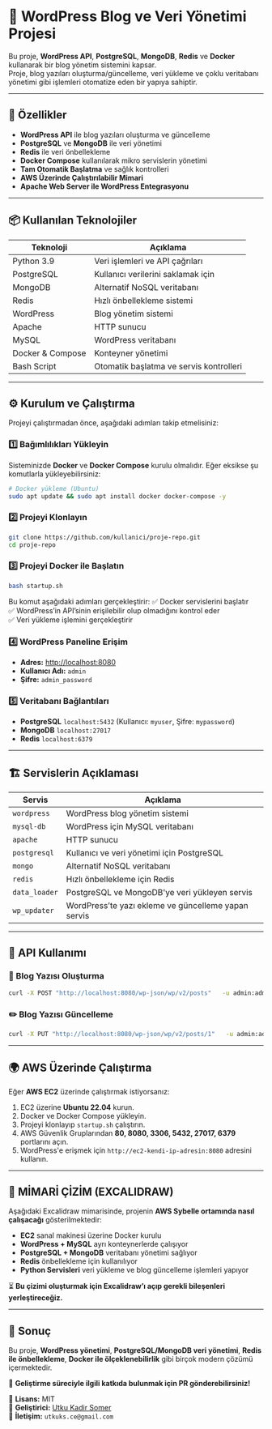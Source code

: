 # 📝 WordPress Blog ve Veri Yönetimi Projesi

Bu proje, **WordPress API**, **PostgreSQL**, **MongoDB**, **Redis** ve **Docker** kullanarak bir blog yönetim sistemini kapsar.  
Proje, blog yazıları oluşturma/güncelleme, veri yükleme ve çoklu veritabanı yönetimi gibi işlemleri otomatize eden bir yapıya sahiptir.

---

## 🚀 Özellikler

- **WordPress API** ile blog yazıları oluşturma ve güncelleme
- **PostgreSQL** ve **MongoDB** ile veri yönetimi
- **Redis** ile veri önbellekleme
- **Docker Compose** kullanılarak mikro servislerin yönetimi
- **Tam Otomatik Başlatma** ve sağlık kontrolleri
- **AWS Üzerinde Çalıştırılabilir Mimari**
- **Apache Web Server ile WordPress Entegrasyonu**

---

## 📦 Kullanılan Teknolojiler

| Teknoloji       | Açıklama |
|----------------|----------|
| Python 3.9     | Veri işlemleri ve API çağrıları |
| PostgreSQL     | Kullanıcı verilerini saklamak için |
| MongoDB        | Alternatif NoSQL veritabanı |
| Redis          | Hızlı önbellekleme sistemi |
| WordPress      | Blog yönetim sistemi |
| Apache         | HTTP sunucu |
| MySQL          | WordPress veritabanı |
| Docker & Compose | Konteyner yönetimi |
| Bash Script    | Otomatik başlatma ve servis kontrolleri |

---

## ⚙️ Kurulum ve Çalıştırma

Projeyi çalıştırmadan önce, aşağıdaki adımları takip etmelisiniz:

### 1️⃣ Bağımlılıkları Yükleyin
Sisteminizde **Docker** ve **Docker Compose** kurulu olmalıdır. Eğer eksikse şu komutlarla yükleyebilirsiniz:

```sh
# Docker yükleme (Ubuntu)
sudo apt update && sudo apt install docker docker-compose -y
```

### 2️⃣ Projeyi Klonlayın
```sh
git clone https://github.com/kullanici/proje-repo.git
cd proje-repo
```

### 3️⃣ Projeyi Docker ile Başlatın
```sh
bash startup.sh
```

Bu komut aşağıdaki adımları gerçekleştirir:
✅ Docker servislerini başlatır  
✅ WordPress’in API’sinin erişilebilir olup olmadığını kontrol eder  
✅ Veri yükleme işlemini gerçekleştirir  

### 4️⃣ WordPress Paneline Erişim
- **Adres:** [http://localhost:8080](http://localhost:8080)
- **Kullanıcı Adı:** `admin`
- **Şifre:** `admin_password`

### 5️⃣ Veritabanı Bağlantıları
- **PostgreSQL** `localhost:5432` (Kullanıcı: `myuser`, Şifre: `mypassword`)
- **MongoDB** `localhost:27017`
- **Redis** `localhost:6379`

---

## 🏗️ Servislerin Açıklaması

| Servis | Açıklama |
|--------|----------|
| `wordpress` | WordPress blog yönetim sistemi |
| `mysql-db` | WordPress için MySQL veritabanı |
| `apache` | HTTP sunucu |
| `postgresql` | Kullanıcı ve veri yönetimi için PostgreSQL |
| `mongo` | Alternatif NoSQL veritabanı |
| `redis` | Hızlı önbellekleme için Redis |
| `data_loader` | PostgreSQL ve MongoDB'ye veri yükleyen servis |
| `wp_updater` | WordPress’te yazı ekleme ve güncelleme yapan servis |

---

## 📜 API Kullanımı

### 📌 Blog Yazısı Oluşturma

```sh
curl -X POST "http://localhost:8080/wp-json/wp/v2/posts"   -u admin:admin_password   -H "Content-Type: application/json"   -d '{"title":"Yeni Yazı", "content":"Bu bir test yazısıdır.", "status":"publish"}'
```

### ✏️ Blog Yazısı Güncelleme

```sh
curl -X PUT "http://localhost:8080/wp-json/wp/v2/posts/1"   -u admin:admin_password   -H "Content-Type: application/json"   -d '{"title":"Güncellenmiş Yazı", "content":"Bu yazı güncellenmiştir!", "status":"publish"}'
```

---

## 🌍 AWS Üzerinde Çalıştırma

Eğer **AWS EC2** üzerinde çalıştırmak istiyorsanız:
1. EC2 üzerine **Ubuntu 22.04** kurun.
2. Docker ve Docker Compose yükleyin.
3. Projeyi klonlayıp `startup.sh` çalıştırın.
4. AWS Güvenlik Gruplarından **80, 8080, 3306, 5432, 27017, 6379** portlarını açın.
5. WordPress'e erişmek için `http://ec2-kendi-ip-adresin:8080` adresini kullanın.

---

## 📌 MİMARİ ÇİZİM (EXCALIDRAW)

Aşağıdaki Excalidraw mimarisinde, projenin **AWS Sybelle ortamında nasıl çalışacağı** gösterilmektedir:

- **EC2** sanal makinesi üzerine Docker kurulu
- **WordPress + MySQL** ayrı konteynerlerde çalışıyor
- **PostgreSQL + MongoDB** veritabanı yönetimi sağlıyor
- **Redis** önbellekleme için kullanılıyor
- **Python Servisleri** veri yükleme ve blog güncelleme işlemleri yapıyor

⏳ **Bu çizimi oluşturmak için Excalidraw’ı açıp gerekli bileşenleri yerleştireceğiz.**  

---

## 🎯 Sonuç

Bu proje, **WordPress yönetimi**, **PostgreSQL/MongoDB veri yönetimi**, **Redis ile önbellekleme**, **Docker ile ölçeklenebilirlik** gibi birçok modern çözümü içermektedir.  

🔗 **Geliştirme süreciyle ilgili katkıda bulunmak için PR gönderebilirsiniz!**

📌 **Lisans:** MIT  
📌 **Geliştirici:** [Utku Kadir Somer](https://github.com/utkuks-ce)  
📌 **İletişim:** `utkuks.ce@gmail.com`
